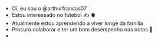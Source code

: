 -  Oi, eu sou o @arthurfrancas07 
-  Estou interessado no futebol :writing_hand: :anatomical_heart:
-  Atualmente estou aprendendo a viver longe da familia 
-  Procuro colaborar e ter um bom desempenho nas notas :brain:
-  
<!---
arthurfrancas07/arthurfrancas07 is a ✨ special ✨ repository because its `README.md` (this file) appears on your GitHub profile.
You can click the Preview link to take a look at your changes.
--->
